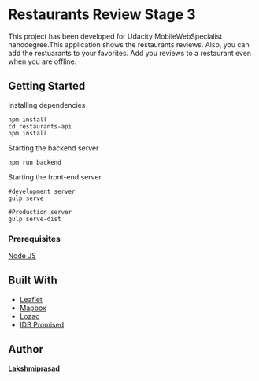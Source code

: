 # Restaurants Review Stage 3

This project has been developed for Udacity MobileWebSpecialist nanodegree.This application shows the restaurants reviews.
Also, you can add the restuarants to your favorites. Add you reviews to a restaurant even when you are offline.

## Getting Started

Installing dependencies

```
npm install
cd restaurants-api
npm install
```

Starting the backend server

```
npm run backend
```

Starting the front-end server

```
#development server
gulp serve

#Production server
gulp serve-dist
```

### Prerequisites

[Node JS](https://nodejs.org/en/)

## Built With

- [Leaflet](https://leafletjs.com/)
- [Mapbox](https://www.mapbox.com/)
- [Lozad](https://github.com/ApoorvSaxena/lozad.js)
- [IDB Promised](https://github.com/jakearchibald/idb)

## Author

**[Lakshmiprasad](https://github.com/sLakshmiprasad)**
